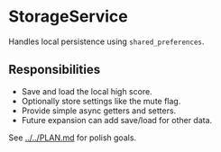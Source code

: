 # StorageService

Handles local persistence using `shared_preferences`.

## Responsibilities

- Save and load the local high score.
- Optionally store settings like the mute flag.
- Provide simple async getters and setters.
- Future expansion can add save/load for other data.

See [../../PLAN.md](../../PLAN.md) for polish goals.

